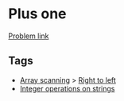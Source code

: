 # Plus one

[Problem link](https://leetcode.com/problems/plus-one)

## Tags

* [Array scanning](/README.md#Array_scanning) > [Right to left](/README.md#Array_scanning-Right_to_left)
* [Integer operations on strings](/README.md#Integer_operations_on_strings)
